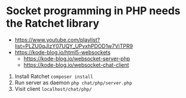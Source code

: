 # Socket programming in PHP needs the Ratchet library

- https://www.youtube.com/playlist?list=PLZU0qJlzY07UQY_UPvxhPDOD1w7ViTPR9
- https://kode-blog.io/html5-websockets
	- https://kode-blog.io/websocket-server-php
	- https://kode-blog.io/websocket-chat-client

1. Install Ratchet `composer install`
2. Run server as daemon `php chat/php/server.php`
3. Visit client `localhost/chat/php/`